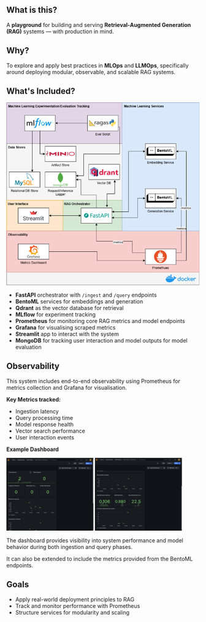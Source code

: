 ## What is this?

A **playground** for building and serving **Retrieval-Augmented Generation (RAG)** systems — with production in mind.

## Why?

To explore and apply best practices in **MLOps** and **LLMOps**, specifically around deploying modular, observable, and scalable RAG systems.

## What's Included?


![rag-system](assets/rag-system.drawio.png)

- **FastAPI** orchestrator with `/ingest` and `/query` endpoints
- **BentoML** services for embeddings and generation
- **Qdrant** as the vector database for retrieval
- **MLflow** for experiment tracking
- **Prometheus** for monitoring core RAG metrics and model endpoints
- **Grafana** for visualising scraped metrics
- **Streamlit** app to interact with the system
- **MongoDB** for tracking user interaction and model outputs for model evaluation

## Observability

This system includes end-to-end observability using Prometheus for metrics collection and Grafana for visualisation.

**Key Metrics tracked:**
- Ingestion latency
- Query processing time
- Model response health
- Vector search performance
- User interaction events

 **Example Dashboard**
<p float="left">
  <img src="assets/grafana-1.png" width="45%" />
  <img src="assets/grafana-2.png" width="45%" />
</p>

The dashboard provides visibility into system performance and model behavior during both ingestion and query phases.

It can also be extended to include the metrics provided from the BentoML endpoints.

## Goals

- Apply real-world deployment principles to RAG
- Track and monitor performance with Prometheus
- Structure services for modularity and scaling
